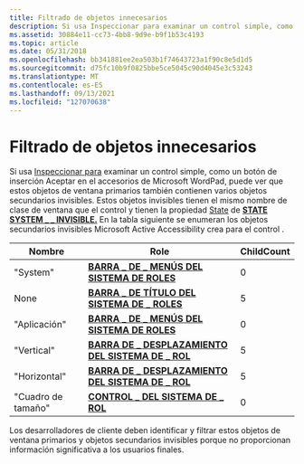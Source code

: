 ```yaml
---
title: Filtrado de objetos innecesarios
description: Si usa Inspeccionar para examinar un control simple, como un botón de inserción Aceptar en el accesorios de Microsoft WordPad, puede ver que estos objetos de ventana primarios también contienen varios objetos secundarios invisibles.
ms.assetid: 30884e11-cc73-4bb8-9d9e-b9f1b53c4193
ms.topic: article
ms.date: 05/31/2018
ms.openlocfilehash: bb341881ee2ea503b1f74643723a1f90c8e5d1d5
ms.sourcegitcommit: d75fc10b9f0825bbe5ce5045c90d4045e3c53243
ms.translationtype: MT
ms.contentlocale: es-ES
ms.lasthandoff: 09/13/2021
ms.locfileid: "127070638"
---
```

# <a name="screening-out-unnecessary-objects"></a>Filtrado de objetos innecesarios

Si usa [Inspeccionar para](inspect-objects.md) examinar un control simple, como un botón de inserción Aceptar en el accesorios de Microsoft WordPad, puede ver que estos objetos de ventana primarios también contienen varios objetos secundarios invisibles. Estos objetos invisibles tienen el mismo nombre de clase de ventana que el control y tienen la propiedad [State](state-property.md) de [**STATE SYSTEM \_ \_ INVISIBLE.**](object-state-constants.md) En la tabla siguiente se enumeran los objetos secundarios invisibles Microsoft Active Accessibility crea para el control .



| Nombre          | Role                                                                  | ChildCount |
|---------------|-----------------------------------------------------------------------|------------|
| "System"      | [**BARRA \_ DE \_ MENÚS DEL SISTEMA DE ROLES**](object-roles.md)     | 0          |
| None          | [**BARRA \_ DE TÍTULO DEL SISTEMA DE \_ ROLES**](object-roles.md)   | 5          |
| "Aplicación" | [**BARRA \_ DE \_ MENÚS DEL SISTEMA DE ROLES**](object-roles.md)     | 0          |
| "Vertical"    | [**BARRA DE \_ DESPLAZAMIENTO DEL SISTEMA DE \_ ROL**](object-roles.md) | 5          |
| "Horizontal"  | [**BARRA DE \_ DESPLAZAMIENTO DEL SISTEMA DE \_ ROL**](object-roles.md) | 5          |
| "Cuadro de tamaño"    | [**CONTROL \_ DEL SISTEMA DE \_ ROL**](object-roles.md)           | 0          |



 

Los desarrolladores de cliente deben identificar y filtrar estos objetos de ventana primarios y objetos secundarios invisibles porque no proporcionan información significativa a los usuarios finales.

 

 




